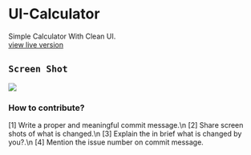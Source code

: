 # UI-Calculator
Simple Calculator With Clean UI.
<br>
<a href="https://code-recursion.github.io/UI-Calculator">view live version</a>
## `Screen Shot`
<img src="ScreenShot/C.JPG">

### How to contribute?
[1] Write a proper and meaningful commit message.\n
[2] Share screen shots of what is changed.\n
[3] Explain the in brief what is changed by you?.\n
[4] Mention the issue number on commit message.
